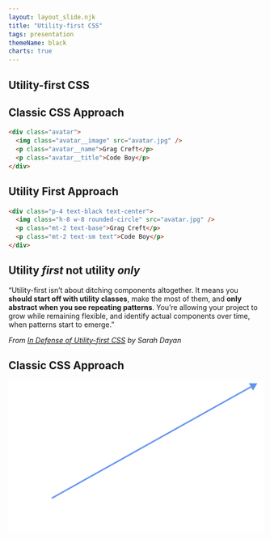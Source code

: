 ```yaml
---
layout: layout_slide.njk
title: "Utility-first CSS"
tags: presentation
themeName: black
charts: true
---
```


<section>

# Utility-first CSS

</section>

<section  data-transition="fade">

## Classic CSS Approach

```html
<div class="avatar">
  <img class="avatar__image" src="avatar.jpg" />
  <p class="avatar__name">Grag Creft</p>
  <p class="avatar__title">Code Boy</p>
</div>
```

</section>

<section data-transition="fade">

## Utility First Approach

```html
<div class="p-4 text-black text-center">
  <img class="h-8 w-8 rounded-circle" src="avatar.jpg" />
  <p class="mt-2 text-base">Grag Creft</p>
  <p class="mt-2 text-sm text">Code Boy</p>
</div>
```

</section>

<section data-background-image="https://media.giphy.com/media/d10dMmzqCYqQ0/giphy.gif">
</section>

<section data-background-image="https://media.giphy.com/media/xT0xeJpnrWC4XWblEk/giphy.gif">
</section>

<section>

## Utility <em class="tw-text-rjs-action">first</em> not utility <em class="tw-text-rjs-action">only</em>

</section>

<section>

“Utility-first isn’t about ditching components altogether. It means you <strong class="tw-text-rjs-action">should start off with utility classes</strong>, make the most of them, and <strong class="tw-text-rjs-action">only abstract when you see repeating patterns</strong>. You’re allowing your project to grow while remaining flexible, and identify actual components over time, when patterns start to emerge.”

<em class="tw-text-base">From [In Defense of Utility-first CSS](https://frontstuff.io/in-defense-of-utility-first-css) by Sarah Dayan</em>

</section>

<section>

## Classic CSS Approach

<img src="../images/utility-first-css/chart.png">

</section>
